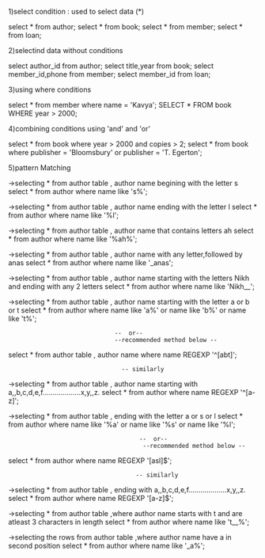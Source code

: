1)select condition : used to select data (*)


select * from author;
select * from book;
select * from member;
select * from loan;



2)selectind data without conditions


select author_id from author;
select title,year from book;
select member_id,phone from member;
select member_id from loan;



3)using where conditions 


select * from member where name = 'Kavya';
SELECT * FROM book WHERE year > 2000;



4)combining conditions using 'and' and 'or' 


select * from book where year > 2000 and copies > 2;
select * from book where publisher = 'Bloomsbury' or publisher = 'T. Egerton';



5)pattern Matching


->selecting * from author table , author name begining with the letter s
select * from author where name like 's%';



->selecting  * from author table , author name ending with the letter l
select * from author where name like '%l';



->selecting  * from author table , author name that contains letters ah
select * from author where name like '%ah%';



->selecting  * from author table , author name with any letter,followed by anas
select * from author where name like '_anas';



->selecting  * from author table , author name starting with the letters Nikh and ending with any 2 letters
select * from author where name like 'Nikh__';



->selecting  * from author table , author name starting with the letter a or b or t
select * from author where name like 'a%' or name like 'b%' or name like 't%';  


                                  --  or-- 
                                  --recommended method below -- 

								  
select  * from author table , author name where  name REGEXP '^[abt]';


									-- similarly

									
->selecting * from author table , author name starting with a,,b,c,d,e,f...................x,y,,z.
select * from author where  name REGEXP '^[a-z]';


->selecting * from author table , ending with the letter a or s or l
select * from author where name like '%a' or name like '%s' or name like '%l'; 


                                         --  or-- 
                                          --recommended method below -- 

										  
select * from author where  name REGEXP '[asl]$';


                                        -- similarly

										
->selecting * from author table , ending with a,,b,c,d,e,f...................x,y,,z.
select * from author where  name REGEXP '[a-z]$';

->selecting * from author table ,where author name starts with t and are atleast 3 characters in length
select * from author where name like 't__%';

->selecting the rows from author table ,where author name have a in second position
select * from author where name like '_a%';
